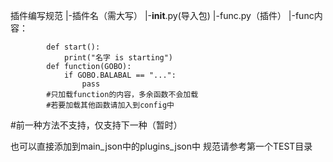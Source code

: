 插件编写规范 |-插件名（需大写） |-__init__.py(导入包)
|-func.py（插件） |-func内容：

            def start():
                print("名字 is starting")
            def function(GOBO):
                if GOBO.BALABAL == "...":
                    pass
            #只加载function的内容，多余函数不会加载
            #若要加载其他函数请加入到config中
#前一种方法不支持，仅支持下一种（暂时）

也可以直接添加到main_json中的plugins_json中
规范请参考第一个TEST目录